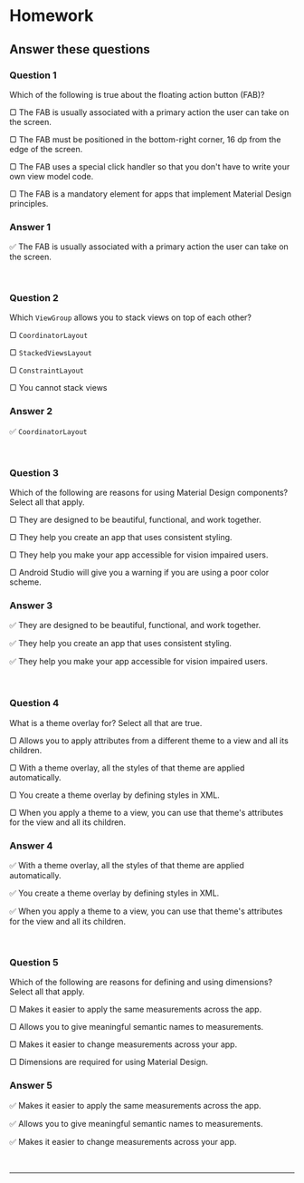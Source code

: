 # Homework

## **Answer these questions**

### **Question 1**

Which of the following is true about the floating action button (FAB)?

▢ The FAB is usually associated with a primary action the user can take on the screen.

▢ The FAB must be positioned in the bottom-right corner, 16 dp from the edge of the screen.

▢ The FAB uses a special click handler so that you don't have to write your own view model code.

▢ The FAB is a mandatory element for apps that implement Material Design principles.

### Answer 1

:white_check_mark: The FAB is usually associated with a primary action the user can take on the screen.

<br>

### **Question 2**

Which `ViewGroup` allows you to stack views on top of each other?

▢ `CoordinatorLayout`

▢ `StackedViewsLayout`

▢ `ConstraintLayout`

▢ You cannot stack views

### Answer 2

:white_check_mark: `CoordinatorLayout`

<br>

### **Question 3**

Which of the following are reasons for using Material Design components? Select all that apply.

▢ They are designed to be beautiful, functional, and work together.

▢ They help you create an app that uses consistent styling.

▢ They help you make your app accessible for vision impaired users.

▢ Android Studio will give you a warning if you are using a poor color scheme.

### Answer 3

:white_check_mark: They are designed to be beautiful, functional, and work together.

:white_check_mark: They help you create an app that uses consistent styling.

:white_check_mark: They help you make your app accessible for vision impaired users.

<br>

### **Question 4**

What is a theme overlay for? Select all that are true.

▢ Allows you to apply attributes from a different theme to a view and all its children.

▢ With a theme overlay, all the styles of that theme are applied automatically.

▢ You create a theme overlay by defining styles in XML.

▢ When you apply a theme to a view, you can use that theme's attributes for the view and all its children.

### Answer 4

:white_check_mark: With a theme overlay, all the styles of that theme are applied automatically.

:white_check_mark: You create a theme overlay by defining styles in XML.

:white_check_mark: When you apply a theme to a view, you can use that theme's attributes for the view and all its children.

<br>

### **Question 5**

Which of the following are reasons for defining and using dimensions? Select all that apply.

▢ Makes it easier to apply the same measurements across the app.

▢ Allows you to give meaningful semantic names to measurements.

▢ Makes it easier to change measurements across your app.

▢ Dimensions are required for using Material Design.

### Answer 5

:white_check_mark: Makes it easier to apply the same measurements across the app.

:white_check_mark: Allows you to give meaningful semantic names to measurements.

:white_check_mark: Makes it easier to change measurements across your app.

<br>

---

